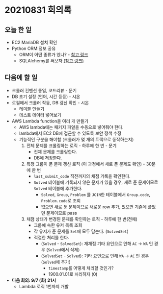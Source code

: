 # 20210831 회의록



## 오늘 한 일

- EC2 MariaDB 설치 확인
- Python ORM 정보 공유
  - ORM이 어떤 종류가 있나? - [참고 링크](https://weejw.tistory.com/32)
  - SQLAlchemy를 써보자 [(참고 링크)](https://yujuwon.tistory.com/entry/SQLAlchemy-%EC%82%AC%EC%9A%A9%ED%95%98%EA%B8%B0)



## 다음에 할 일

- 크롤러 컨벤션 통일, 코드리뷰 - 문기
- DB 초기 설정 (언어, 시간 등등) - 시온
- 로컬에서 크롤러 작동, DB 갱신 확인 - 시온
  - 테이블 만들기
  - 테스트 데이터 넣어보기
- AWS Lambda function을 여러 개 만들기
  - AWS lambda에는 패키지 파일을 수동으로 넣어줘야 한다.
  - lambda에서 EC2 DB에 접근할 수 있도록 보안 정책 수정
  - 기능적인 구분을 해야함 (크롤러가 몇 개의 트랙으로 동작하는지)
    1. 전체 문제를 크롤링하는 로직 - 하루에 한 번 - 문기
       - 전체 문제를 크롤링한다.
       - DB에 저장한다.
    2. 특정 그룹이 푼 문제 갱신 로직 (이 과정에서 새로 푼 문제도 확인) - 30분에 한 번
       - `last_submit_code` 직전까지의 채점 기록을 확인한다.
       - `Solved` 테이블에 기록되지 않은 문제가 있을 경우, 새로 푼 문제이므로 `Solved` 테이블에 추가한다.
         - `Solved`, `Group`, `Problem` 를 `JOIN`한 테이블에서 `Group.code`, `Problem.code`로 조회
         - 없으면 새로 푼 문제이므로 새로운 row 추가, 있으면 기존에 풀었던 문제이므로 pass
    3. 채점 상태가 변경된 문제를 확인하는 로직 - 하루에 한 번(전체)
       - 그룹에 속한 유저 목록 조회
       - 각 유저가 푼 문제를 `Set`에 모두 담는다. (`SolvedSet`)
       - 적절한 처리를 한다.
         - (`Solved` - `SolvedSet`): 재채점 기타 요인으로 인해 `AC` → `WA` 인 경우 (`Solved`에서 삭제)
         - (`SolvedSet` - `Solved`): 기타 요인으로 인해 `WA` → `AC` 인 경우 (`Solved`에 추가)
           - `timestamp`를 어떻게 처리할 것인가?
           - 1900.01.01로 처리하자 (0)
- **다음 회의: 9/7 (화) 21시**
  - Lambda 로직 1번까지 개발
